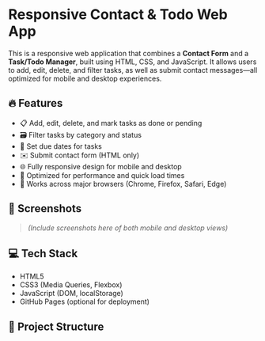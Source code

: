 # Responsive Contact & Todo Web App

This is a responsive web application that combines a **Contact Form** and a **Task/Todo Manager**, built using HTML, CSS, and JavaScript. It allows users to add, edit, delete, and filter tasks, as well as submit contact messages—all optimized for mobile and desktop experiences.

## 🔥 Features

- 📋 Add, edit, delete, and mark tasks as done or pending
- 🗃️ Filter tasks by category and status
- 📅 Set due dates for tasks
- ✉️ Submit contact form (HTML only)
- 🌐 Fully responsive design for mobile and desktop
- 🚀 Optimized for performance and quick load times
- 🔁 Works across major browsers (Chrome, Firefox, Safari, Edge)

## 📸 Screenshots

> *(Include screenshots here of both mobile and desktop views)*

## 💻 Tech Stack

- HTML5
- CSS3 (Media Queries, Flexbox)
- JavaScript (DOM, localStorage)
- GitHub Pages (optional for deployment)

## 📂 Project Structure

